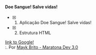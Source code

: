#### Doe Sangue! Salve vidas!

- [x] 1. Aplicação Doe Sangue! Salve vidas!
- [x] 2. Estrutura HTML 

[link to Google!](http://google.com)
<br/>
:. Por [Mayk Brito - Maratona Dev 3.0](https://github.com/maykbrito)